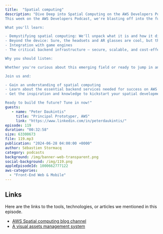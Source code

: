 ```yaml
---
title:  "Spatial computing"
description: "Dive Deep into Spatial Computing on the AWS Developers Podcast
This week on the AWS Developers Podcast, we're blasting off into the future with a deep dive into spatial computing!

What you'll learn:

- Demystifying spatial computing: We'll unpack what it is and how it differs from traditional mobile development.
- Beyond the device: Sure, the headsets and AR glasses are cool, but that's just the tip of the iceberg. We'll explore the hidden world that powers spatial experiences: 3D object creation, storage, and display
- Integration with game engines
- The critical backend infrastructure – secure, scalable, and cost-effective

Why you should listen:

Whether you're curious about this emerging field or ready to jump in and develop your own spatial app, this episode is your one-stop shop!

Join us and:

- Gain an understanding of spatial computing
- Learn about the essential backend services needed for success on AWS
- Get the inspiration and knowledge to kickstart your spatial development journey

Ready to build the future? Tune in now!"
guests:
   - name: "Peter Daukintis"
     title: "Principal Prototyper, AWS"
     link: "https://www.linkedin.com/in/peterdaukintis/"
episode: 119
duration: "00:32:58" 
size: 63300673
file: 119.mp3
publication: "2024-06-28 04:00:00 +0000"
author: Sébastien Stormacq
category: podcasts
background: /img/banner-web-transparent.png
social-background: /img/119.png
appleEpisodeId: 1000662777122
aws-categories:
  - "Front-End Web & Mobile"
---
```



## Links

Here are the links to the tools, technologies, or articles we mentioned in this episode.

- [AWS Spatial computing blog channel](https://aws.amazon.com/blogs/spatial/)
- [A visual assets management system](https://aws.amazon.com/blogs/spatial/visual-asset-management-system-2-0-release/)